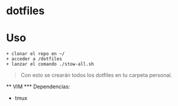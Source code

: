 # dotfiles
 Uso
=====
	+ clonar el repo en ~/
	+ acceder a /dotfiles
	+ lanzar el comando ./stow-all.sh
>Con esto se crearán todos los dotfiles en tu carpeta personal.

** VIM
*** Dependencias:
+ tmux 
